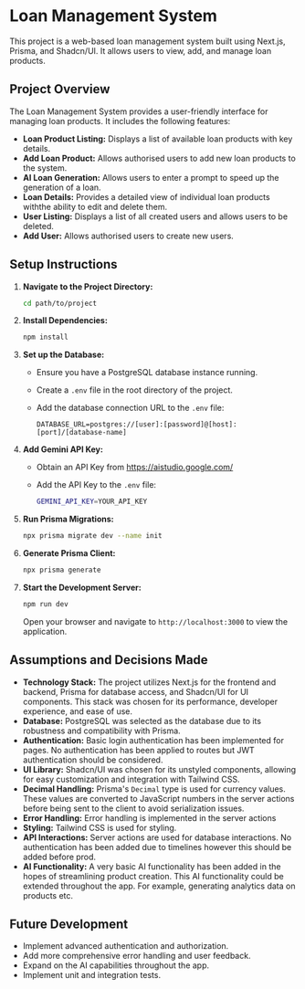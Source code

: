 # Loan Management System

This project is a web-based loan management system built using Next.js, Prisma, and Shadcn/UI. It allows users to view, add, and manage loan products.

## Project Overview

The Loan Management System provides a user-friendly interface for managing loan products.  It includes the following features:

*   **Loan Product Listing:** Displays a list of available loan products with key details.
*   **Add Loan Product:**  Allows authorised users to add new loan products to the system.
*   **AI Loan Generation:** Allows users to enter a prompt to speed up the generation of a loan.
*   **Loan Details:** Provides a detailed view of individual loan products withthe ability to edit and delete them.
*   **User Listing:** Displays a list of all created users and allows users to be deleted.
*   **Add User:** Allows authorised users to create new users.

## Setup Instructions

1.  **Navigate to the Project Directory:**

    ```bash
    cd path/to/project
    ```

2.  **Install Dependencies:**

    ```bash
    npm install
    ```

3.  **Set up the Database:**

    *   Ensure you have a PostgreSQL database instance running.
    *   Create a `.env` file in the root directory of the project.
    *   Add the database connection URL to the `.env` file:

        ```
        DATABASE_URL=postgres://[user]:[password]@[host]:[port]/[database-name]
        ```
4.  **Add Gemini API Key:**

    *   Obtain an API Key from https://aistudio.google.com/
    *   Add the API Key to the `.env` file:

        ```bash
        GEMINI_API_KEY=YOUR_API_KEY
        ```


5.  **Run Prisma Migrations:**

    ```bash
    npx prisma migrate dev --name init
    ```

6.  **Generate Prisma Client:**

    ```bash
    npx prisma generate
    ```

7.  **Start the Development Server:**

    ```bash
    npm run dev
    ```

    Open your browser and navigate to `http://localhost:3000` to view the application.

## Assumptions and Decisions Made

*   **Technology Stack:** The project utilizes Next.js for the frontend and backend, Prisma for database access, and Shadcn/UI for UI components.  This stack was chosen for its performance, developer experience, and ease of use.
*   **Database:** PostgreSQL was selected as the database due to its robustness and compatibility with Prisma.
*   **Authentication:**  Basic login authentication has been implemented for pages. No authentication has been applied to routes but JWT authentication should be considered.
*   **UI Library:** Shadcn/UI was chosen for its unstyled components, allowing for easy customization and integration with Tailwind CSS.
*   **Decimal Handling:**  Prisma's `Decimal` type is used for currency values.  These values are converted to JavaScript numbers in the server actions before being sent to the client to avoid serialization issues.
*   **Error Handling:** Error handling is implemented in the server actions
*   **Styling:** Tailwind CSS is used for styling.
*   **API Interactions:** Server actions are used for database interactions. No authentication has been added due to timelines however this should be added before prod.
*   **AI Functionality:** A very basic AI functionality has been added in the hopes of streamlining product creation. This AI functionality could be extended throughout the app. For example, generating analytics data on products etc.

## Future Development

*   Implement advanced authentication and authorization.
*   Add more comprehensive error handling and user feedback.
*   Expand on the AI capabilities throughout the app.
*   Implement unit and integration tests.